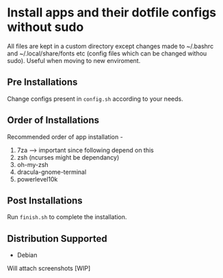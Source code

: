 # Install apps and their dotfile configs without sudo

All files are kept in a custom directory except changes made to ~/.bashrc and ~/.local/share/fonts etc (config files which can be changed withou sudo). Useful when moving to new enviroment.

## Pre Installations
Change configs present in `config.sh` according to your needs.

## Order of Installations
Recommended order of app installation -

1. 7za --> important since following depend on this
1. zsh (ncurses might be dependancy)
1. oh-my-zsh
1. dracula-gnome-terminal
1. powerlevel10k

## Post Installations
Run `finish.sh` to complete the installation.

## Distribution Supported
* Debian

Will attach screenshots [WIP]
